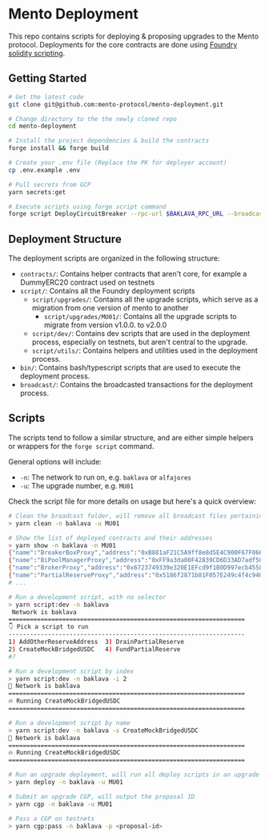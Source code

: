 # Mento Deployment

This repo contains scripts for deploying & proposing upgrades to the Mento protocol.
Deployments for the core contracts are done using [Foundry solidity scripting](https://book.getfoundry.sh/tutorials/solidity-scripting).

## Getting Started

```bash
# Get the latest code
git clone git@github.com:mento-protocol/mento-deployment.git

# Change directory to the the newly cloned repo
cd mento-deployment

# Install the project dependencies & build the contracts
forge install && forge build

# Create your .env file (Replace the PK for deployer account)
cp .env.example .env

# Pull secrets from GCP
yarn secrets:get

# Execute scripts using forge script command
forge script DeployCircuitBreaker --rpc-url $BAKLAVA_RPC_URL --broadcast --legacy --verify --verifier sourcify
```

## Deployment Structure

The deployment scripts are organized in the following structure:
- `contracts/`: Contains helper contracts that aren't core, for example a DummyERC20 contract used on testnets
- `script/`: Contains all the Foundry deployment scripts
  - `script/upgrades/`: Contains all the upgrade scripts, which serve as a migration from one version of mento to another 
    - `script/upgrades/MU01/`: Contains all the upgrade scripts to migrate from version v1.0.0. to v2.0.0
  - `script/dev/`: Contains dev scripts that are used in the deployment process, especially on testnets, but aren't central to the upgrade.
  - `script/utils/`: Contains helpers and utilities used in the deployment process.
- `bin/`: Contains bash/typescript scripts that are used to execute the deployment process.
- `broadcast/`: Contains the broadcasted transactions for the deployment process.

## Scripts

The scripts tend to follow a similar structure, and are either simple helpers or wrappers for the `forge script` command.

General options will include:
- `-n`: The network to run on, e.g. `baklava` or `alfajores`
- `-u`: The upgrade number, e.g. `MU01`

Check the script file for more details on usage but here's a quick overview:

```bash
# Clean the broadcast folder, will remove all broadcast files pertaining to that network and upgrade combination
> yarn clean -n baklava -u MU01 

# Show the list of deployed contracts and their addresses
> yarn show -n baklava -n MU01
{"name":"BreakerBoxProxy","address":"0xB881aF21C5A9ff8e8d5E4C900F67F066C6CB7936"}
{"name":"BiPoolManagerProxy","address":"0xFF9a3da00F42839CD6D33AD7adf50bCc97B41411"}
{"name":"BrokerProxy","address":"0x6723749339e320E1EFcd9f1B0D997ecb45587208"}
{"name":"PartialReserveProxy","address":"0x5186f2871b81F057E249c4f4c940a20D2"}
# ...

# Run a development script, with no selector
> yarn script:dev -n baklava 
 Network is baklava
==================================================================
👇 Pick a script to run
------------------------------------------------------------------
1) AddOtherReserveAddress  3) DrainPartialReserve
2) CreateMockBridgedUSDC   4) FundPartialReserve
#? 

# Run a development script by index
> yarn script:dev -n baklava -i 2
📠 Network is baklava
==================================================================
🔥 Running CreateMockBridgedUSDC
==================================================================

# Run a development script by name
> yarn script:dev -n baklava -s CreateMockBridgedUSDC
📠 Network is baklava
==================================================================
🔥 Running CreateMockBridgedUSDC
==================================================================

# Run an upgrade deployment, will run all deploy scripts in an upgrade
> yarn deploy -n baklava -u MU01

# Submit an upgrade CGP, will output the proposal ID
> yarn cgp -n baklava -u MU01

# Pass a CGP on testnets
> yarn cgp:pass -n baklava -p <proposal-id>
```